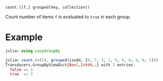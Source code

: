     count.([f,] grouped(key, collection))

Count number of items `f` is evaluated to `true` in each group.

# Example

```julia
julia> using LazyGroupBy

julia> count.(<(5), grouped(isodd, [0, 7, 3, 1, 5, 9, 4, 3, 0, 5]))
Transducers.GroupByViewDict{Bool,Int64,…} with 2 entries:
  false => 3
  true  => 3
```
